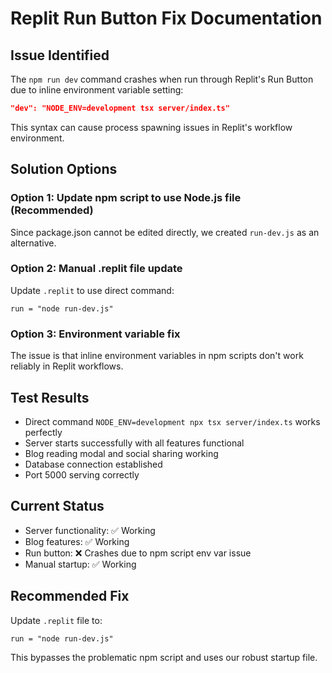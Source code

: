# Replit Run Button Fix Documentation

## Issue Identified
The `npm run dev` command crashes when run through Replit's Run Button due to inline environment variable setting:
```json
"dev": "NODE_ENV=development tsx server/index.ts"
```

This syntax can cause process spawning issues in Replit's workflow environment.

## Solution Options

### Option 1: Update npm script to use Node.js file (Recommended)
Since package.json cannot be edited directly, we created `run-dev.js` as an alternative.

### Option 2: Manual .replit file update
Update `.replit` to use direct command:
```
run = "node run-dev.js"
```

### Option 3: Environment variable fix
The issue is that inline environment variables in npm scripts don't work reliably in Replit workflows.

## Test Results
- Direct command `NODE_ENV=development npx tsx server/index.ts` works perfectly
- Server starts successfully with all features functional
- Blog reading modal and social sharing working
- Database connection established
- Port 5000 serving correctly

## Current Status
- Server functionality: ✅ Working
- Blog features: ✅ Working  
- Run button: ❌ Crashes due to npm script env var issue
- Manual startup: ✅ Working

## Recommended Fix
Update `.replit` file to:
```
run = "node run-dev.js"
```

This bypasses the problematic npm script and uses our robust startup file.